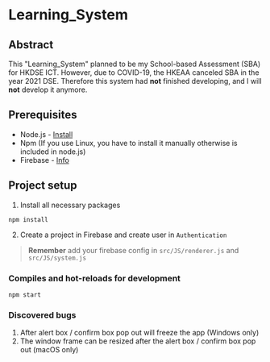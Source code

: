 # Learning_System

## Abstract

This "Learning_System" planned to be my School-based Assessment (SBA) for HKDSE ICT. However, due to COVID-19, the HKEAA canceled SBA in the year 2021 DSE. Therefore this system had **not** finished developing, and I will **not** develop it anymore.

## Prerequisites

* Node.js - [Install](https://nodejs.org/en/Install/)
* Npm (If you use Linux, you have to install it manually otherwise is included in node.js)
* Firebase - [Info](https://firebase.google.com/)

## Project setup

1. Install all necessary packages

``` 
npm install
```

2. Create a project in Firebase and create user in `Authentication`

> **Remember** add your firebase config in `src/JS/renderer.js` and `src/JS/system.js`

### Compiles and hot-reloads for development

``` 
npm start
```

### Discovered bugs

1.  After alert box / confirm box pop out will freeze the app (Windows only)
2.  The window frame can be resized after the alert box / confirm box pop out (macOS only)
